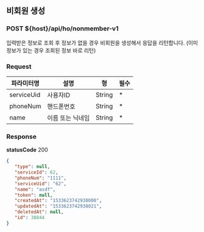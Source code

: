 ## 비회원 생성
### POST ${host}/api/ho/nonmember-v1

입력받은 정보로 조회 후 정보가 없을 경우 비회원을 생성해서 응답을 리턴합니다.
(이미 정보가 있는 경우 조회된 정보 바로 리턴)

### Request
|파라미터명|설명|형|필수
|-|-|-|-|
|serviceUid|사용자ID|String|*|
|phoneNum|핸드폰번호|String|*|
|name|이름 또는 닉네임|String|*|

### Response
**statusCode** 200

```json
{
   "type": null,
   "serviceId": 62,
   "phoneNum": "1111",
   "serviceUid": "62",
   "name": "asdf",
   "token": null,
   "createdAt": "1533623742938008",
   "updatedAt": "1533623742938021",
   "deletedAt": null,
   "id": 38844
}
```
